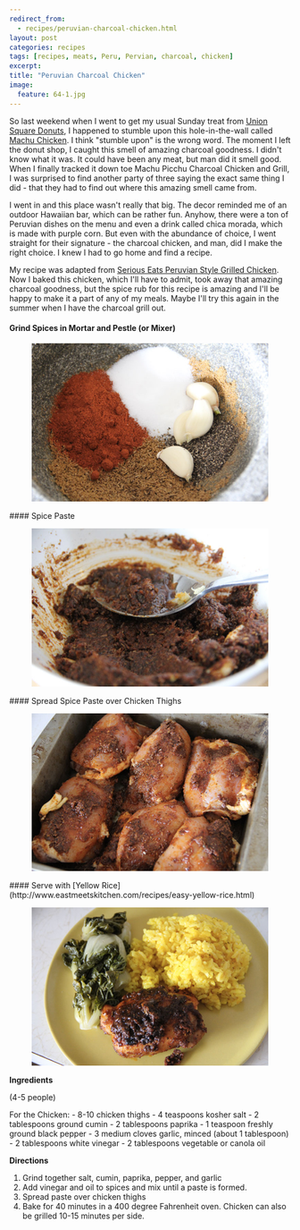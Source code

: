 ```yaml
---
redirect_from: 
  - recipes/peruvian-charcoal-chicken.html
layout: post
categories: recipes
tags: [recipes, meats, Peru, Pervian, charcoal, chicken]
excerpt: 
title: "Peruvian Charcoal Chicken"
image:
  feature: 64-1.jpg
---
```


So last weekend when I went to get my usual Sunday treat from [Union Square Donuts](http://unionsquaredonuts.com/menu/), I happened to stumble upon this hole-in-the-wall called [Machu Chicken](http://machuchicken.com/machuchicken/).  I think "stumble upon" is the wrong word.  The moment I left the donut shop, I caught this smell of amazing charcoal goodness.  I didn't know what it was.  It could have been any meat, but man did it smell good.  When I finally tracked it down toe Machu Picchu Charcoal Chicken and Grill, I was surprised to find another party of three saying the exact same thing I did - that they had to find out where this amazing smell came from.

I went in and this place wasn't really that big.  The decor reminded me of an outdoor Hawaiian bar, which can be rather fun.  Anyhow, there were a ton of Peruvian dishes on the menu and even a drink called chica morada, which is made with purple corn.  But even with the abundance of choice, I went straight for their signature - the charcoal chicken, and man, did I make the right choice.  I knew I had to go home and find a recipe.

My recipe was adapted from [Serious Eats Peruvian Style Grilled Chicken](http://www.seriouseats.com/recipes/2012/08/peruvian-style-grilled-chicken-with-green-sauce-recipe.html).  Now I baked this chicken, which I'll have to admit, took away that amazing charcoal goodness, but the spice rub for this recipe is amazing and I'll be happy to make it a part of any of my meals.  Maybe I'll try this again in the summer when I have the charcoal grill out.

#### Grind Spices in Mortar and Pestle (or Mixer)
<figure> <img src='/images/64-2.jpg'> </figure>
#### Spice Paste
<figure> <img src='/images/64-3.jpg'> </figure>
#### Spread Spice Paste over Chicken Thighs
<figure> <img src='/images/64-4.jpg'> </figure>
#### Serve with [Yellow Rice](http://www.eastmeetskitchen.com/recipes/easy-yellow-rice.html)
<figure> <img src='/images/64-5.jpg'> </figure>
<section class='recipe'>
<p><strong>Ingredients</strong></p>

<p>(4-5 people)</p>

<p>For the Chicken:
- 8-10 chicken thighs
- 4 teaspoons kosher salt
- 2 tablespoons ground cumin
- 2 tablespoons paprika
- 1 teaspoon freshly ground black pepper
- 3 medium cloves garlic, minced (about 1 tablespoon)
- 2 tablespoons white vinegar
- 2 tablespoons vegetable or canola oil</p>

<p><strong>Directions</strong></p>

<ol><li>Grind together salt, cumin, paprika, pepper, and garlic </li><li>Add vinegar and oil to spices and mix until a paste is formed.  </li><li>Spread paste over chicken thighs</li><li>Bake for 40 minutes in a 400 degree Fahrenheit oven.  Chicken can also be grilled 10-15 minutes per side.</li></ol></section>